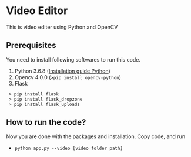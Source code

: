 # Video Editor

This is video editer using Python and OpenCV

## Prerequisites
You need to install following softwares to run this code.

1. Python 3.6.8 ([Installation guide Python](https://www.python.org/downloads/))
2. Opencv 4.0.0 (`>pip install opencv-python`)
3. Flask <br>
```
 > pip install flask
 > pip install flask_dropzone
 > pip install flask_uploads
```
## How to run the code?

Now you are done with the packages and installation. Copy code, and run <br>
- `python app.py --video [video folder path]` <br>